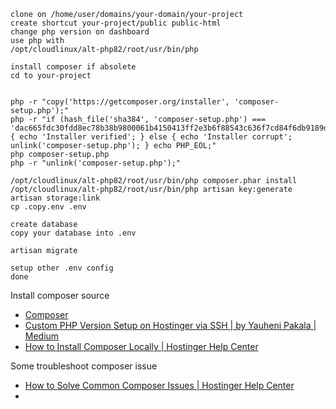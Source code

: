 ```
clone on /home/user/domains/your-domain/your-project
create shortcut your-project/public public-html
change php version on dashboard
use php with
/opt/cloudlinux/alt-php82/root/usr/bin/php

install composer if absolete
cd to your-project


php -r "copy('https://getcomposer.org/installer', 'composer-setup.php');"
php -r "if (hash_file('sha384', 'composer-setup.php') === 'dac665fdc30fdd8ec78b38b9800061b4150413ff2e3b6f88543c636f7cd84f6db9189d43a81e5503cda447da73c7e5b6') { echo 'Installer verified'; } else { echo 'Installer corrupt'; unlink('composer-setup.php'); } echo PHP_EOL;"
php composer-setup.php
php -r "unlink('composer-setup.php');"

/opt/cloudlinux/alt-php82/root/usr/bin/php composer.phar install
/opt/cloudlinux/alt-php82/root/usr/bin/php artisan key:generate
artisan storage:link
cp .copy.env .env

create database
copy your database into .env

artisan migrate

setup other .env config
done
```

Install composer source
- [Composer](https://getcomposer.org/download/)
- [Custom PHP Version Setup on Hostinger via SSH | by Yauheni Pakala | Medium](https://wcoder.medium.com/custom-php-version-setup-on-hostinger-via-ssh-70289f8fe242)
- [How to Install Composer Locally | Hostinger Help Center](https://support.hostinger.com/en/articles/8727597-how-to-install-composer-locally)

Some troubleshoot composer issue
- [How to Solve Common Composer Issues | Hostinger Help Center](https://support.hostinger.com/en/articles/5792082-how-to-solve-common-composer-issues)
- 